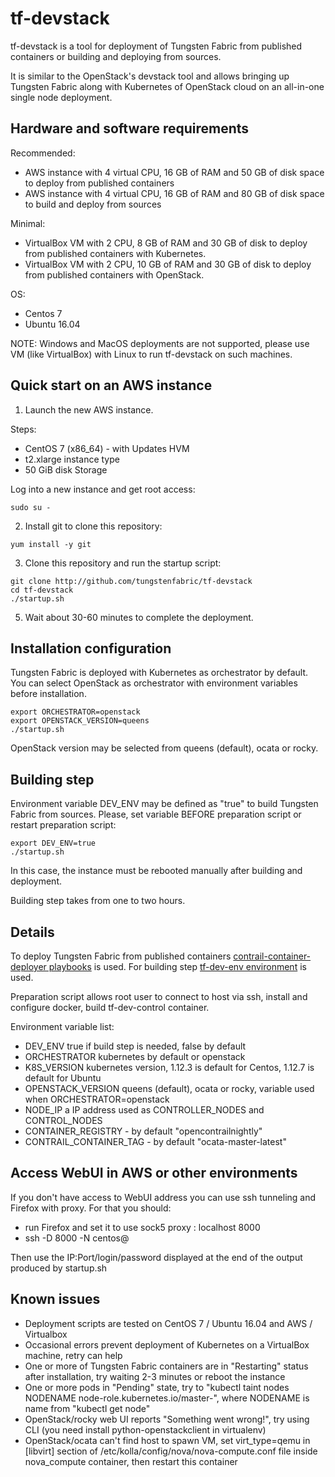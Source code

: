 # tf-devstack

tf-devstack is a tool for deployment of Tungsten Fabric from published containers or building and deploying from sources.

It is similar to the OpenStack's devstack tool and
allows bringing up Tungsten Fabric along with Kubernetes of OpenStack cloud on an all-in-one single node deployment.

## Hardware and software requirements

Recommended:
- AWS instance with 4 virtual CPU, 16 GB of RAM and 50 GB of disk space to deploy from published containers
- AWS instance with 4 virtual CPU, 16 GB of RAM and 80 GB of disk space to build and deploy from sources

Minimal:
- VirtualBox VM with 2 CPU, 8 GB of RAM and 30 GB of disk to deploy from published containers with Kubernetes.
- VirtualBox VM with 2 CPU, 10 GB of RAM and 30 GB of disk to deploy from published containers with OpenStack.

OS:
- Centos 7
- Ubuntu 16.04

NOTE: Windows and MacOS deployments are not supported, please use VM (like VirtualBox) with Linux to run tf-devstack on such machines.

## Quick start on an AWS instance

1. Launch the new AWS instance.

Steps:
- CentOS 7 (x86_64) - with Updates HVM
- t2.xlarge instance type
- 50 GiB disk Storage

Log into a new instance and get root access:

```
sudo su -
```

2. Install git to clone this repository:

```
yum install -y git
```

3. Clone this repository and run the startup script:

```
git clone http://github.com/tungstenfabric/tf-devstack
cd tf-devstack
./startup.sh
```

5. Wait about 30-60 minutes to complete the deployment.

## Installation configuration

Tungsten Fabric is deployed with Kubernetes as orchestrator by default.
You can select OpenStack as orchestrator with environment variables before installation.

```
export ORCHESTRATOR=openstack
export OPENSTACK_VERSION=queens
./startup.sh
```

OpenStack version may be selected from queens (default), ocata or rocky.

## Building step

Environment variable DEV_ENV may be defined as "true" to build Tungsten Fabric from sources.
Please, set variable BEFORE preparation script or restart preparation script:

```
export DEV_ENV=true
./startup.sh
```

In this case, the instance must be rebooted manually after building and deployment.

Building step takes from one to two hours.

## Details

To deploy Tungsten Fabric from published containers
[contrail-container-deployer playbooks](https://github.com/Juniper/contrail-ansible-deployer) is used. For building step
[tf-dev-env environment](https://github.com/tungstenfabric/tf-dev-env) is used.

Preparation script allows root user to connect to host via ssh, install and configure docker,
build tf-dev-control container.

Environment variable list:
- DEV_ENV true if build step is needed, false by default
- ORCHESTRATOR kubernetes by default or openstack
- K8S_VERSION kubernetes version, 1.12.3 is default for Centos, 1.12.7 is default for Ubuntu
- OPENSTACK_VERSION queens (default), ocata or rocky, variable used when ORCHESTRATOR=openstack
- NODE_IP a IP address used as CONTROLLER_NODES and CONTROL_NODES
- CONTAINER_REGISTRY - by default "opencontrailnightly"
- CONTRAIL_CONTAINER_TAG - by default "ocata-master-latest"


## Access WebUI in AWS or other environments

If you don't have access to WebUI address you can use ssh tunneling and Firefox with proxy.
For that you should:
- run Firefox and set it to use sock5 proxy : localhost 8000
- ssh -D 8000 -N centos@<ip address of your TF node>

Then use the IP:Port/login/password displayed at the end of the output produced by startup.sh

## Known issues

- Deployment scripts are tested on CentOS 7 / Ubuntu 16.04 and AWS / Virtualbox
- Occasional errors prevent deployment of Kubernetes on a VirtualBox machine, retry can help
- One or more of Tungsten Fabric containers are in "Restarting" status after installation,
try waiting 2-3 minutes or reboot the instance
- One or more pods in "Pending" state, try to "kubectl taint nodes NODENAME node-role.kubernetes.io/master-",
where NODENAME is name from "kubectl get node"
- OpenStack/rocky web UI reports "Something went wrong!",
try using CLI (you need install python-openstackclient in virtualenv)
- OpenStack/ocata can't find host to spawn VM,
set virt_type=qemu in [libvirt] section of /etc/kolla/config/nova/nova-compute.conf file inside nova_compute container,
then restart this container
